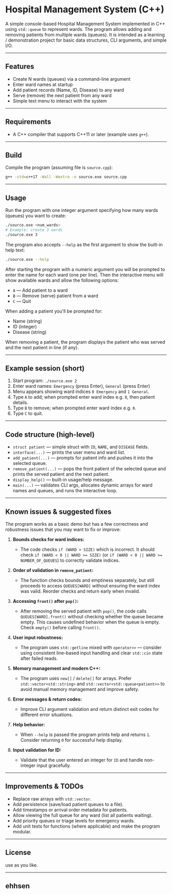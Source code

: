 # Hospital Management System (C++)

A simple console-based Hospital Management System implemented in C++ using `std::queue` to represent wards. The program allows adding and removing patients from multiple wards (queues). It is intended as a learning / demonstration project for basic data structures, CLI arguments, and simple I/O.

---

## Features

* Create N wards (queues) via a command-line argument
* Enter ward names at startup
* Add patient records (Name, ID, Disease) to any ward
* Serve (remove) the next patient from any ward
* Simple text menu to interact with the system

---

## Requirements

* A C++ compiler that supports C++11 or later (example uses `g++`).

---

## Build

Compile the program (assuming file is `source.cpp`):

```bash
g++ -std=c++17 -Wall -Wextra -o source.exe source.cpp
```

---

## Usage

Run the program with one integer argument specifying how many wards (queues) you want to create:

```bash
./source.exe <num_wards>
# Example: create 3 wards
./source.exe 3
```

The program also accepts `--help` as the first argument to show the built-in help text:

```bash
./source.exe --help
```

After starting the program with a numeric argument you will be prompted to enter the name for each ward (one per line). Then the interactive menu will show available wards and allow the following options:

* `A` — Add patient to a ward
* `B` — Remove (serve) patient from a ward
* `C` — Quit

When adding a patient you'll be prompted for:

* Name (string)
* ID (integer)
* Disease (string)

When removing a patient, the program displays the patient who was served and the next patient in line (if any).

---

## Example session (short)

1. Start program: `./source.exe 2`
2. Enter ward names: `Emergency` (press Enter), `General` (press Enter)
3. Menu appears showing ward indices `0 Emergency` and `1 General`.
4. Type `A` to add; when prompted enter ward index e.g. `0`, then patient details.
5. Type `B` to remove; when prompted enter ward index e.g. `0`.
6. Type `C` to quit.

---

## Code structure (high-level)

* `struct patient` — simple struct with `ID`, `NAME`, and `DISEASE` fields.
* `interface(...)` — prints the user menu and ward list.
* `add_patient(...)` — prompts for patient info and pushes it into the selected queue.
* `remove_patient(...)` — pops the front patient of the selected queue and prints the served patient and the next patient.
* `display_help()` — built-in usage/help message.
* `main(...)` — validates CLI args, allocates dynamic arrays for ward names and queues, and runs the interactive loop.

---

## Known issues & suggested fixes

The program works as a basic demo but has a few correctness and robustness issues that you may want to fix or improve:

1. **Bounds checks for ward indices:**

   * The code checks `if (WARD > SIZE)` which is incorrect. It should check `if (WARD < 0 || WARD >= SIZE)` (or `if (WARD < 0 || WARD >= NUMBER_OF_QUEUES`) to correctly validate indices.

2. **Order of validation in `remove_patient`:**

   * The function checks bounds and emptiness separately, but still proceeds to access `QUEUES[WARD]` without ensuring the ward index was valid. Reorder checks and return early when invalid.

3. **Accessing `front()` after `pop()`:**

   * After removing the served patient with `pop()`, the code calls `QUEUES[WARD].front()` without checking whether the queue became empty. This causes undefined behavior when the queue is empty. Check `empty()` before calling `front()`.

4. **User input robustness:**

   * The program uses `std::getline` mixed with `operator>>` — consider using consistent line-based input handling and clear `std::cin` state after failed reads.

5. **Memory management and modern C++:**

   * The program uses `new[]` / `delete[]` for arrays. Prefer `std::vector<std::string>` and `std::vector<std::queue<patient>>` to avoid manual memory management and improve safety.

6. **Error messages & return codes:**

   * Improve CLI argument validation and return distinct exit codes for different error situations.

7. **Help behavior:**

   * When `--help` is passed the program prints help and returns `1`. Consider returning `0` for successful help display.

8. **Input validation for ID:**

   * Validate that the user entered an integer for `ID` and handle non-integer input gracefully.

---

## Improvements & TODOs

* Replace raw arrays with `std::vector`.
* Add persistence (save/load patient queues to a file).
* Add timestamps or arrival order metadata for patients.
* Allow viewing the full queue for any ward (list all patients waiting).
* Add priority queues or triage levels for emergency wards.
* Add unit tests for functions (where applicable) and make the program modular.

---

## License

use as you like.

---

## ehhsen
